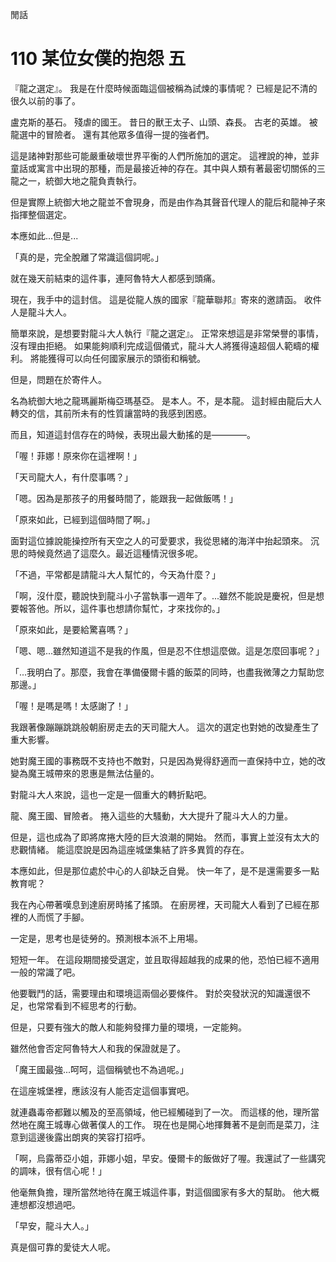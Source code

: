 閒話

# 110 某位女僕的抱怨 五

『龍之選定』。
我是在什麼時候面臨這個被稱為試煉的事情呢？
已經是記不清的很久以前的事了。

盧克斯的基石。
殘虐的國王。
昔日的獸王太子、山頭、森長。
古老的英雄。
被龍選中的冒險者。
還有其他眾多值得一提的強者們。

這是諸神對那些可能嚴重破壞世界平衡的人們所施加的選定。
這裡說的神，並非童話或寓言中出現的那種，而是最接近神的存在。其中與人類有著最密切關係的三龍之一，統御大地之龍負責執行。

但是實際上統御大地之龍並不會現身，而是由作為其聲音代理人的龍后和龍神子來指揮整個選定。

本應如此...但是...

「真的是，完全脫離了常識這個詞呢。」

就在幾天前結束的這件事，連阿魯特大人都感到頭痛。

現在，我手中的這封信。
這是從龍人族的國家『龍華聯邦』寄來的邀請函。
收件人是龍斗大人。

簡單來說，是想要對龍斗大人執行『龍之選定』。
正常來想這是非常榮譽的事情，沒有理由拒絕。
如果能夠順利完成這個儀式，龍斗大人將獲得遠超個人範疇的權利。
將能獲得可以向任何國家展示的頭銜和稱號。

但是，問題在於寄件人。

名為統御大地之龍瑪麗斯梅亞瑪基亞。
是本人。不，是本龍。
這封經由龍后大人轉交的信，其前所未有的性質讓當時的我感到困惑。

而且，知道這封信存在的時候，表現出最大動搖的是————。

「喔！菲娜！原來你在這裡啊！」

「天司龍大人，有什麼事嗎？」

「嗯。因為是那孩子的用餐時間了，能跟我一起做飯嗎！」

「原來如此，已經到這個時間了啊。」

面對這位據說能操控所有天空之人的可愛要求，我從思緒的海洋中抬起頭來。
沉思的時候竟然過了這麼久。最近這種情況很多呢。

「不過，平常都是請龍斗大人幫忙的，今天為什麼？」

「啊，沒什麼，聽說快到龍斗小子當執事一週年了。...雖然不能說是慶祝，但是想要報答他。所以，這件事也想請你幫忙，才來找你的。」

「原來如此，是要給驚喜嗎？」

「嗯、嗯...雖然知道這不是我的作風，但是忍不住想這麼做。這是怎麼回事呢？」

「...我明白了。那麼，我會在準備優爾卡醬的飯菜的同時，也盡我微薄之力幫助您那邊。」

「喔！是嗎是嗎！太感謝了！」

我跟著像蹦蹦跳跳般朝廚房走去的天司龍大人。
這次的選定也對她的改變產生了重大影響。

她對魔王國的事務既不支持也不敵對，只是因為覺得舒適而一直保持中立，她的改變為魔王城帶來的恩惠是無法估量的。

對龍斗大人來說，這也一定是一個重大的轉折點吧。

龍、魔王國、冒險者。
捲入這些的大騷動，大大提升了龍斗大人的力量。

但是，這也成為了即將席捲大陸的巨大浪潮的開始。
然而，事實上並沒有太大的悲觀情緒。
能這麼說是因為這座城堡集結了許多異質的存在。

本應如此，但是那位處於中心的人卻缺乏自覺。
快一年了，是不是還需要多一點教育呢？

我在內心帶著嘆息到達廚房時搖了搖頭。
在廚房裡，天司龍大人看到了已經在那裡的人而慌了手腳。

一定是，思考也是徒勞的。預測根本派不上用場。

短短一年。
在這段期間接受選定，並且取得超越我的成果的他，恐怕已經不適用一般的常識了吧。

他要戰鬥的話，需要理由和環境這兩個必要條件。
對於突發狀況的知識還很不足，也常常看到不經思考的行動。

但是，只要有強大的敵人和能夠發揮力量的環境，一定能夠。

雖然他會否定阿魯特大人和我的保證就是了。

「魔王國最強...呵呵，這個稱號也不為過呢。」

在這座城堡裡，應該沒有人能否定這個事實吧。

就連蟲毒帝都難以觸及的至高領域，他已經觸碰到了一次。
而這樣的他，理所當然地在魔王城專心做著僕人的工作。
現在也是開心地揮舞著不是劍而是菜刀，注意到這邊後露出朗爽的笑容打招呼。

「啊，烏露蒂亞小姐，菲娜小姐，早安。優爾卡的飯做好了喔。我還試了一些講究的調味，很有信心呢！」

他毫無負擔，理所當然地待在魔王城這件事，對這個國家有多大的幫助。
他大概連想都沒想過吧。

「早安，龍斗大人。」

真是個可靠的愛徒大人呢。
